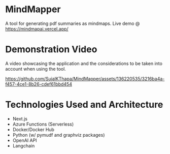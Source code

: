 # MindMapper
A tool for generating pdf summaries as mindmaps. Live demo @ https://mindmapai.vercel.app/

# Demonstration Video
A video showcasing the application and the considerations to be taken into account when using the tool.


https://github.com/SujalKThapa/MindMapper/assets/136220535/3216ba4a-f457-4ce1-8b26-cdef61bbd454



# Technologies Used and Architecture

- Next.js
- Azure Functions (Serverless)
- Docker/Docker Hub
- Python (w/ pymudf and graphviz packages)
- OpenAI API
- Langchain

  
